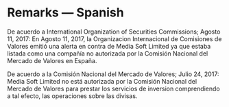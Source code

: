 # Remarks — Spanish

De acuerdo a International Organization of Securities Commissions; Agosto 11, 2017: En Agosto 11, 2017, la Organizacion Internacional de Comisiones de Valores emitió una alerta en contra de Media Soft Limited ya que estaba listada como una compañía no autorizada por la Comisión Nacional del Mercado de Valores en España.

De acuerdo a la Comisión Nacional del Mercado de Valores; Julio 24, 2017: Media Soft Limited no está autorizada por la Comisión Nacional del Mercado de Valores para prestar los servicios de inversion comprendiendo a tal efecto, las operaciones sobre las divisas.